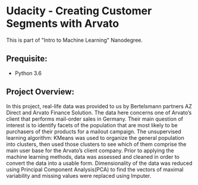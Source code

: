 # Udacity - Creating Customer Segments with Arvato
This is part of "Intro to Machine Learning" Nanodegree.

## Prequisite:
* Python 3.6

## Project Overview:

In this project, real-life data was provided to us by Bertelsmann partners AZ Direct and Arvato Finance Solution. The data here concerns one of Arvato’s client that performs mail-order sales in Germany. Their main question of interest is to identify facets of the population that are most likely to be purchasers of their products for a mailout campaign. The unsupervised learning algorithm: KMeans was used to organize the general population into clusters, then used those clusters to see which of them comprise the main user base for the Arvato’s client company. Prior to applying the machine learning methods, data was assessed and cleaned in order to convert the data into a usable form. Dimensionality of the data was reduced using Principal Component Analysis(PCA) to find the vectors of maximal variability and missing values were replaced using Imputer.

